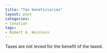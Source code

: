 ```yaml
---
title: "Tax beneficiaries"
layout: post
categories:
- taxation
tags:
- Robert A. Heinlein
---
```


Taxes are not levied for the benefit of the taxed.